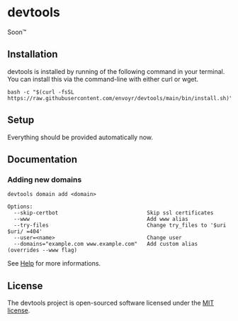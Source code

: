 # devtools

Soon™

## Installation

devtools is installed by running of the following command in your terminal. You can install this via the command-line with either curl or wget.

````
bash -c "$(curl -fsSL https://raw.githubusercontent.com/envoyr/devtools/main/bin/install.sh)"
````

## Setup

Everything should be provided automatically now.

## Documentation

### Adding new domains

````
devtools domain add <domain>

Options:
  --skip-certbot                            Skip ssl certificates
  --www                                     Add www alias
  --try-files                               Change try_files to '$uri $uri/ =404'
  --user=<name>                             Change user
  --domains="example.com www.example.com"   Add custom alias (overrides --www flag)
````

See [Help](HELP) for more informations.

## License

The devtools project is open-sourced software licensed under the [MIT license](https://opensource.org/licenses/MIT).
